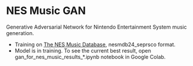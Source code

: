 # NES Music GAN
Generative Adversarial Network for Nintendo Entertainment System music generation.

- Training on [The NES Music Database](https://github.com/chrisdonahue/nesmdb), nesmdb24_seprsco format.
- Model is in training. To see the current best result, open gan_for_nes_music_results_*.ipynb notebook in Google Colab.
